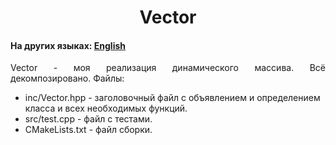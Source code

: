 <h1 align="center">Vector</h1>
<h4>На других языках: <a href="https://github.com/AlferovKirill/Study/blob/main/№5%20Vector/README.md">English</a></h4>

<p align="justify">Vector - моя реализация динамического массива. Всё декомпозировано. Файлы:</p>
<ul>
  <li>inc/Vector.hpp - заголовочный файл с объявлением и определением класса и всех необходимых функций.</li>
  <li>src/test.cpp - файл с тестами.</li>
  <li>CMakeLists.txt - файл сборки.</li>
</ul>
